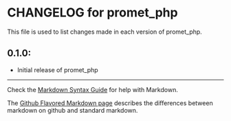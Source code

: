 # CHANGELOG for promet_php

This file is used to list changes made in each version of promet_php.

## 0.1.0:

* Initial release of promet_php

- - -
Check the [Markdown Syntax Guide](http://daringfireball.net/projects/markdown/syntax) for help with Markdown.

The [Github Flavored Markdown page](http://github.github.com/github-flavored-markdown/) describes the differences between markdown on github and standard markdown.
